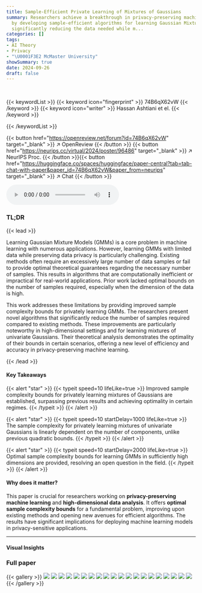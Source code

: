 ```yaml
---
title: Sample-Efficient Private Learning of Mixtures of Gaussians
summary: Researchers achieve a breakthrough in privacy-preserving machine learning
  by developing sample-efficient algorithms for learning Gaussian Mixture Models,
  significantly reducing the data needed while m...
categories: []
tags:
- AI Theory
- Privacy
- "\U0001F3E2 McMaster University"
showSummary: true
date: 2024-09-26
draft: false
---
```


<br>

{{< keywordList >}}
{{< keyword icon="fingerprint" >}} 74B6qX62vW {{< /keyword >}}
{{< keyword icon="writer" >}} Hassan Ashtiani et el. {{< /keyword >}}
 
{{< /keywordList >}}

{{< button href="https://openreview.net/forum?id=74B6qX62vW" target="_blank" >}}
↗ OpenReview
{{< /button >}}
{{< button href="https://neurips.cc/virtual/2024/poster/96486" target="_blank" >}}
↗ NeurIPS Proc.
{{< /button >}}{{< button href="https://huggingface.co/spaces/huggingface/paper-central?tab=tab-chat-with-paper&paper_id=74B6qX62vW&paper_from=neurips" target="_blank" >}}
↗ Chat
{{< /button >}}



<audio controls>
    <source src="https://ai-paper-reviewer.com/74B6qX62vW/podcast.wav" type="audio/wav">
    Your browser does not support the audio element.
</audio>


### TL;DR


{{< lead >}}

Learning Gaussian Mixture Models (GMMs) is a core problem in machine learning with numerous applications. However, learning GMMs with limited data while preserving data privacy is particularly challenging.  Existing methods often require an excessively large number of data samples or fail to provide optimal theoretical guarantees regarding the necessary number of samples. This results in algorithms that are computationally inefficient or impractical for real-world applications.  Prior work lacked optimal bounds on the number of samples required, especially when the dimension of the data is high.

This work addresses these limitations by providing improved sample complexity bounds for privately learning GMMs.  The researchers present novel algorithms that significantly reduce the number of samples required compared to existing methods. These improvements are particularly noteworthy in high-dimensional settings and for learning mixtures of univariate Gaussians.  Their theoretical analysis demonstrates the optimality of their bounds in certain scenarios, offering a new level of efficiency and accuracy in privacy-preserving machine learning.

{{< /lead >}}


#### Key Takeaways

{{< alert "star" >}}
{{< typeit speed=10 lifeLike=true >}} Improved sample complexity bounds for privately learning mixtures of Gaussians are established, surpassing previous results and achieving optimality in certain regimes. {{< /typeit >}}
{{< /alert >}}

{{< alert "star" >}}
{{< typeit speed=10 startDelay=1000 lifeLike=true >}} The sample complexity for privately learning mixtures of univariate Gaussians is linearly dependent on the number of components, unlike previous quadratic bounds. {{< /typeit >}}
{{< /alert >}}

{{< alert "star" >}}
{{< typeit speed=10 startDelay=2000 lifeLike=true >}} Optimal sample complexity bounds for learning GMMs in sufficiently high dimensions are provided, resolving an open question in the field. {{< /typeit >}}
{{< /alert >}}

#### Why does it matter?
This paper is crucial for researchers working on **privacy-preserving machine learning** and **high-dimensional data analysis**.  It offers **optimal sample complexity bounds** for a fundamental problem, improving upon existing methods and opening new avenues for efficient algorithms. The results have significant implications for deploying machine learning models in privacy-sensitive applications.

------
#### Visual Insights







### Full paper

{{< gallery >}}
<img src="https://ai-paper-reviewer.com/74B6qX62vW/1.png" class="grid-w50 md:grid-w33 xl:grid-w25" />
<img src="https://ai-paper-reviewer.com/74B6qX62vW/2.png" class="grid-w50 md:grid-w33 xl:grid-w25" />
<img src="https://ai-paper-reviewer.com/74B6qX62vW/3.png" class="grid-w50 md:grid-w33 xl:grid-w25" />
<img src="https://ai-paper-reviewer.com/74B6qX62vW/4.png" class="grid-w50 md:grid-w33 xl:grid-w25" />
<img src="https://ai-paper-reviewer.com/74B6qX62vW/5.png" class="grid-w50 md:grid-w33 xl:grid-w25" />
<img src="https://ai-paper-reviewer.com/74B6qX62vW/6.png" class="grid-w50 md:grid-w33 xl:grid-w25" />
<img src="https://ai-paper-reviewer.com/74B6qX62vW/7.png" class="grid-w50 md:grid-w33 xl:grid-w25" />
<img src="https://ai-paper-reviewer.com/74B6qX62vW/8.png" class="grid-w50 md:grid-w33 xl:grid-w25" />
<img src="https://ai-paper-reviewer.com/74B6qX62vW/9.png" class="grid-w50 md:grid-w33 xl:grid-w25" />
<img src="https://ai-paper-reviewer.com/74B6qX62vW/10.png" class="grid-w50 md:grid-w33 xl:grid-w25" />
<img src="https://ai-paper-reviewer.com/74B6qX62vW/11.png" class="grid-w50 md:grid-w33 xl:grid-w25" />
<img src="https://ai-paper-reviewer.com/74B6qX62vW/12.png" class="grid-w50 md:grid-w33 xl:grid-w25" />
<img src="https://ai-paper-reviewer.com/74B6qX62vW/13.png" class="grid-w50 md:grid-w33 xl:grid-w25" />
<img src="https://ai-paper-reviewer.com/74B6qX62vW/14.png" class="grid-w50 md:grid-w33 xl:grid-w25" />
<img src="https://ai-paper-reviewer.com/74B6qX62vW/15.png" class="grid-w50 md:grid-w33 xl:grid-w25" />
<img src="https://ai-paper-reviewer.com/74B6qX62vW/16.png" class="grid-w50 md:grid-w33 xl:grid-w25" />
<img src="https://ai-paper-reviewer.com/74B6qX62vW/17.png" class="grid-w50 md:grid-w33 xl:grid-w25" />
<img src="https://ai-paper-reviewer.com/74B6qX62vW/18.png" class="grid-w50 md:grid-w33 xl:grid-w25" />
<img src="https://ai-paper-reviewer.com/74B6qX62vW/19.png" class="grid-w50 md:grid-w33 xl:grid-w25" />
<img src="https://ai-paper-reviewer.com/74B6qX62vW/20.png" class="grid-w50 md:grid-w33 xl:grid-w25" />
{{< /gallery >}}